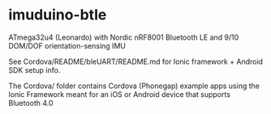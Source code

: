 imuduino-btle
=============

ATmega32u4 (Leonardo) with Nordic nRF8001 Bluetooth LE and 9/10 DOM/DOF orientation-sensing IMU


See Cordova/README/bleUART/README.md for Ionic framework + Android SDK setup info.

The Cordova/ folder contains Cordova (Phonegap) example apps using the Ionic Framework meant for an iOS or Android device that supports Bluetooth 4.0